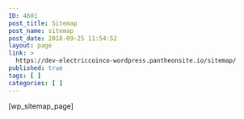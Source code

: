 ```yaml
---
ID: 4601
post_title: Sitemap
post_name: sitemap
post_date: 2018-09-25 11:54:52
layout: page
link: >
  https://dev-electriccoinco-wordpress.pantheonsite.io/sitemap/
published: true
tags: [ ]
categories: [ ]
---
```

<!-- wp:paragraph -->
<p>[wp_sitemap_page]</p>
<!-- /wp:paragraph -->